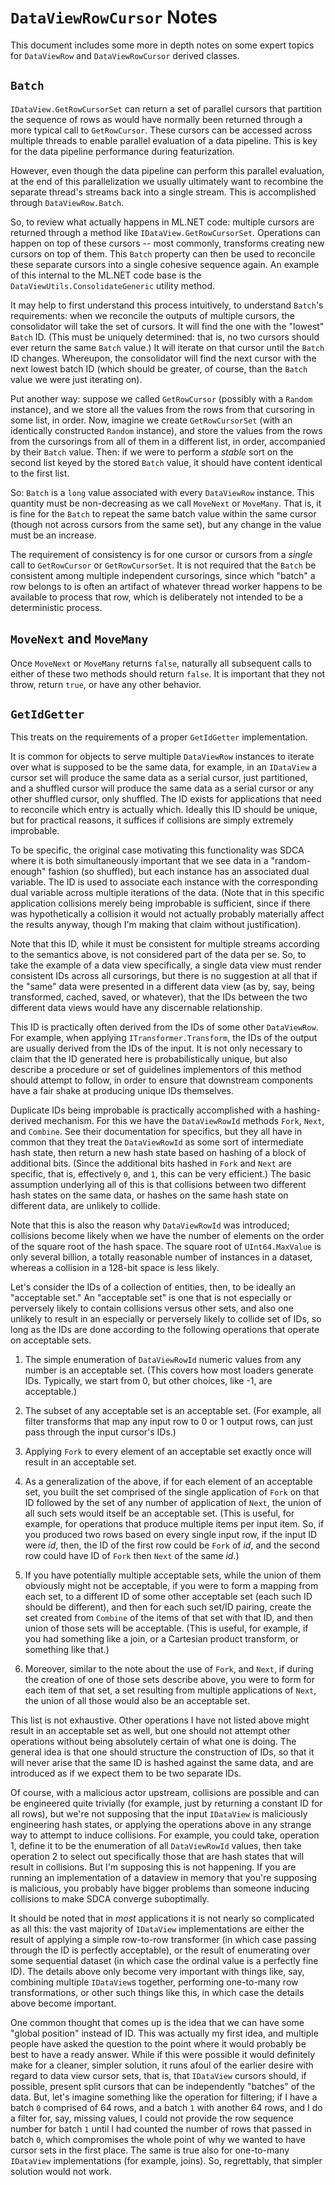 ﻿# `DataViewRowCursor` Notes

This document includes some more in depth notes on some expert topics for
`DataViewRow` and `DataViewRowCursor` derived classes.

## `Batch`

`IDataView.GetRowCursorSet` can return a set of parallel cursors that
partition the sequence of rows as would have normally been returned through a
more typical call to `GetRowCursor`. These cursors can be accessed across
multiple threads to enable parallel evaluation of a data pipeline. This is key
for the data pipeline performance during featurization.

However, even though the data pipeline can perform this parallel evaluation,
at the end of this parallelization we usually ultimately want to recombine the
separate thread's streams back into a single stream. This is accomplished
through `DataViewRow.Batch`.

So, to review what actually happens in ML.NET code: multiple cursors are
returned through a method like `IDataView.GetRowCursorSet`. Operations can
happen on top of these cursors -- most commonly, transforms creating new
cursors on top of them. This `Batch` property can then be used to reconcile
these separate cursors into a single cohesive sequence again. An example of
this internal to the ML.NET code base is the
`DataViewUtils.ConsolidateGeneric` utility method.

It may help to first understand this process intuitively, to understand
`Batch`'s requirements: when we reconcile the outputs of multiple cursors, the
consolidator will take the set of cursors. It will find the one with the
"lowest" `Batch` ID. (This must be uniquely determined: that is, no two
cursors should ever return the same `Batch` value.) It will iterate on that
cursor until the `Batch` ID changes. Whereupon, the consolidator will find the
next cursor with the next lowest batch ID (which should be greater, of course,
than the `Batch` value we were just iterating on).

Put another way: suppose we called `GetRowCursor` (possibly with a `Random`
instance), and we store all the values from the rows from that cursoring in
some list, in order. Now, imagine we create `GetRowCursorSet` (with an
identically constructed `Random` instance), and store the values from the rows
from the cursorings from all of them in a different list, in order,
accompanied by their `Batch` value. Then: if we were to perform a *stable*
sort on the second list keyed by the stored `Batch` value, it should have
content identical to the first list.

So: `Batch` is a `long` value associated with every `DataViewRow` instance.
This quantity must be non-decreasing as we call `MoveNext` or `MoveMany`. That
is, it is fine for the `Batch` to repeat the same batch value within the same
cursor (though not across cursors from the same set), but any change in the
value must be an increase.

The requirement of consistency is for one cursor or cursors from a *single*
call to `GetRowCursor` or `GetRowCursorSet`. It is not required that the
`Batch` be consistent among multiple independent cursorings, since which
"batch" a row belongs to is often an artifact of whatever thread worker
happens to be available to process that row, which is deliberately not
intended to be a deterministic process.

## `MoveNext` and `MoveMany`

Once `MoveNext` or `MoveMany` returns `false`, naturally all subsequent calls
to either of these two methods should return `false`. It is important that
they not throw, return `true`, or have any other behavior.

## `GetIdGetter`

This treats on the requirements of a proper `GetIdGetter` implementation.

It is common for objects to serve multiple `DataViewRow` instances to iterate
over what is supposed to be the same data, for example, in an `IDataView` a
cursor set will produce the same data as a serial cursor, just partitioned,
and a shuffled cursor will produce the same data as a serial cursor or any
other shuffled cursor, only shuffled. The ID exists for applications that need
to reconcile which entry is actually which. Ideally this ID should be unique,
but for practical reasons, it suffices if collisions are simply extremely
improbable.

To be specific, the original case motivating this functionality was SDCA where
it is both simultaneously important that we see data in a "random-enough"
fashion (so shuffled), but each instance has an associated dual variable. The
ID is used to associate each instance with the corresponding dual variable
across multiple iterations of the data. (Note that in this specific
application collisions merely being improbable is sufficient, since if there
was hypothetically a collision it would not actually probably materially
affect the results anyway, though I'm making that claim without
justification).

Note that this ID, while it must be consistent for multiple streams according
to the semantics above, is not considered part of the data per se. So, to take
the example of a data view specifically, a single data view must render
consistent IDs across all cursorings, but there is no suggestion at all that
if the "same" data were presented in a different data view (as by, say, being
transformed, cached, saved, or whatever), that the IDs between the two
different data views would have any discernable relationship.

This ID is practically often derived from the IDs of some other `DataViewRow`.
For example, when applying `ITransformer.Transform`, the IDs of the output are
usually derived from the IDs of the input. It is not only necessary to claim
that the ID generated here is probabilistically unique, but also describe a
procedure or set of guidelines implementors of this method should attempt to
follow, in order to ensure that downstream components have a fair shake at
producing unique IDs themselves.

Duplicate IDs being improbable is practically accomplished with a
hashing-derived mechanism. For this we have the `DataViewRowId` methods
`Fork`, `Next`, and `Combine`. See their documentation for specifics, but they
all have in common that they treat the `DataViewRowId` as some sort of
intermediate hash state, then return a new hash state based on hashing of a
block of additional bits. (Since the additional bits hashed in `Fork` and
`Next` are specific, that is, effectively `0`, and `1`, this can be very
efficient.) The basic assumption underlying all of this is that collisions
between two different hash states on the same data, or hashes on the same hash
state on different data, are unlikely to collide.

Note that this is also the reason why `DataViewRowId` was introduced;
collisions become likely when we have the number of elements on the order of
the square root of the hash space. The square root of `UInt64.MaxValue` is
only several billion, a totally reasonable number of instances in a dataset,
whereas a collision in a 128-bit space is less likely.

Let's consider the IDs of a collection of entities, then, to be ideally an
"acceptable set." An "acceptable set" is one that is not especially or
perversely likely to contain collisions versus other sets, and also one
unlikely to result in an especially or perversely likely to collide set of
IDs, so long as the IDs are done according to the following operations that
operate on acceptable sets.

1. The simple enumeration of `DataViewRowId` numeric values from any number is
   an acceptable set. (This covers how most loaders generate IDs. Typically,
   we start from 0, but other choices, like -1, are acceptable.)

2. The subset of any acceptable set is an acceptable set. (For example, all
   filter transforms that map any input row to 0 or 1 output rows, can just
   pass through the input cursor's IDs.)

3. Applying `Fork` to every element of an acceptable set exactly once will
   result in an acceptable set.

4. As a generalization of the above, if for each element of an acceptable set,
   you built the set comprised of the single application of `Fork` on that ID
   followed by the set of any number of application of `Next`, the union of
   all such sets would itself be an acceptable set. (This is useful, for
   example, for operations that produce multiple items per input item. So, if
   you produced two rows based on every single input row, if the input ID were
   _id_, then, the ID of the first row could be `Fork` of _id_, and the second
   row could have ID of `Fork` then `Next` of the same _id_.)

5. If you have potentially multiple acceptable sets, while the union of them
   obviously might not be acceptable, if you were to form a mapping from each
   set, to a different ID of some other acceptable set (each such ID should be
   different), and then for each such set/ID pairing, create the set created
   from `Combine` of the items of that set with that ID, and then union of
   those sets will be acceptable. (This is useful, for example, if you had
   something like a join, or a Cartesian product transform, or something like
   that.)

6. Moreover, similar to the note about the use of `Fork`, and `Next`, if
   during the creation of one of those sets describe above, you were to form
   for each item of that set, a set resulting from multiple applications of
   `Next`, the union of all those would also be an acceptable set.

This list is not exhaustive. Other operations I have not listed above might
result in an acceptable set as well, but one should not attempt other
operations without being absolutely certain of what one is doing. The general
idea is that one should structure the construction of IDs, so that it will
never arise that the same ID is hashed against the same data, and are
introduced as if we expect them to be two separate IDs.

Of course, with a malicious actor upstream, collisions are possible and can be
engineered quite trivially (for example, just by returning a constant ID for
all rows), but we're not supposing that the input `IDataView` is maliciously
engineering hash states, or applying the operations above in any strange way
to attempt to induce collisions. For example, you could take, operation 1,
define it to be the enumeration of all `DataViewRowId` values, then take
operation 2 to select out specifically those that are hash states that will
result in collisions. But I'm supposing this is not happening. If you are
running an implementation of a dataview in memory that you're supposing is
malicious, you probably have bigger problems than someone inducing collisions
to make SDCA converge suboptimally.

It should be noted that in *most* applications it is not nearly so complicated
as all this: the vast majority of `IDataView` implementations are either the
result of applying a simple row-to-row transformer (in which case passing
through the ID is perfectly acceptable), or the result of enumerating over
some sequential dataset (in which case the ordinal value is a perfectly fine
ID). The details above only become very important with things like, say,
combining multiple `IDataView`s together, performing one-to-many row
transformations, or other such things like this, in which case the details
above become important.

One common thought that comes up is the idea that we can have some "global
position" instead of ID. This was actually my first idea, and multiple people
have asked the question to the point where it would probably be best to have a
ready answer. While if this were possible it would definitely make for a
cleaner, simpler solution, it runs afoul of the earlier desire with regard to
data view cursor sets, that is, that `IDataView` cursors should, if possible,
present split cursors that can be independently "batches" of the data. But,
let's imagine something like the operation for filtering; if I have a batch
`0` comprised of 64 rows, and a batch `1` with another 64 rows, and I do a
filter for, say, missing values, I could not provide the row sequence number
for batch `1` until I had counted the number of rows that passed in batch `0`,
which compromises the whole point of why we wanted to have cursor sets in the
first place. The same is true also for one-to-many `IDataView` implementations
(for example, joins). So, regrettably, that simpler solution would not work.